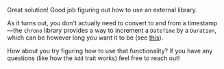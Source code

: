 Great solution! Good job figuring out how to use an external library.

As it turns out, you don't actually need to convert to and from a timestamp—the `chrono` library provides a way to increment a `DateTime` by a `Duration`, which can be however long you want it to be (see [this][`DateTime::Add`]).

How about you try figuring how to use that functionality? If you have any questions (like how the `Add` trait works) feel free to reach out!

[`DateTime::Add`]: https://docs.rs/chrono/0.4.10/chrono/struct.DateTime.html#impl-Add%3CDuration%3E